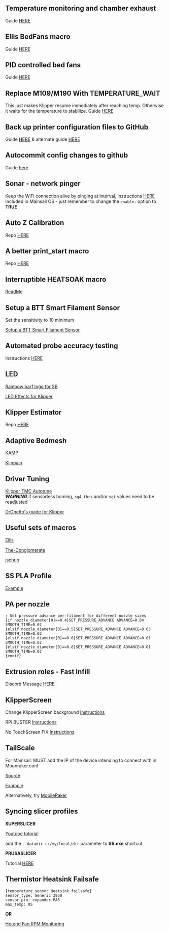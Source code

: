 ## Temperature monitoring and chamber exhaust

Guide [HERE](https://github.com/eddietheengineer/VoronDocs/blob/master/setup/additional/chamber_temperature_exhaust_fan.md)

## Ellis BedFans macro

Guide [HERE](https://github.com/VoronDesign/VoronUsers/tree/master/printer_mods/Ellis/Bed_Fans)

## PID controlled bed fans

Guide [HERE](/other/PID%20controlled%20bed%20fans.md)

## Replace M109/M190 With TEMPERATURE_WAIT

This just makes Klipper resume immediately after reaching temp. Otherwise it waits for the temperature to stabilize.
Guide [HERE](/other/PID%20controlled%20bed%20fans.md)

## Back up printer configuration files to GitHub

Guide [HERE](https://docs.vorondesign.com/community/howto/EricZimmerman/BackupConfigToGithub.html) & alternate guide [HERE](https://lazarofilm.gitbook.io/3d-printing/creating-a-github-backup-for-klipper)

## Autocommit config changes to github

Guide [here](https://github.com/th33xitus/kiauh/wiki/How-to-autocommit-config-changes-to-github%3F)

## Sonar - network pinger

Keep the WiFi connection alive by pinging at interval, instructions [HERE](https://github.com/mainsail-crew/sonar)
Included in Mainsail OS - just remember to change the ```enable:``` option to **TRUE**

## Auto Z Calibration

Repo [HERE](https://github.com/protoloft/klipper_z_calibration)

## A better print_start macro

Repo [HERE](https://github.com/PrintStructor/A-better-print_start-macro)

## Interruptible HEATSOAK macro

[ReadMe](https://github.com/garethky/klipper-voron2.4-config/blob/mainline/printer_data/config/heatsoak.readme.md)

## Setup a BTT Smart Filament Sensor

Set the sensitivity to 10 minimum

[Setup a BTT Smart Filament Sensor](zhttps://docs.vorondesign.com/community/howto/samwiseg0/btt_smart_filament_sensor.html#setup-a-btt-smart-filament-sensor)

## Automated probe accuracy testing

Instructions [HERE](https://github.com/sporkus/probe_accuracy_tests)

## LED

[Rainbow barf logo for SB](https://github.com/tanaes/whopping_Voron_mods/tree/main/LEDs/Rainbow_Barf_Logo_LED)

[LED Effects for Klipper](https://github.com/julianschill/klipper-led_effect)

## Klipper Estimator

Repo [HERE](https://github.com/Annex-Engineering/klipper_estimator)

## Adaptive Bedmesh

[KAMP](https://github.com/kyleisah/Klipper-Adaptive-Meshing-Purging)

[Klippain](https://github.com/Frix-x/klipper-voron-V2/blob/main/doc/features/adaptive_bed_mesh.md)

## Driver Tuning

[Klipper TMC Autotune](https://github.com/andrewmcgr/klipper_tmc_autotune)  
***WARNING*** if sensorless homing, `sg4_thrs` and/or `sgt` values need to be readjusted

[DrGhetto's guide for Klipper](https://github.com/MakerBogans/docs/wiki/TMC-Driver-Tuning)

## Useful sets of macros

[Ellis](https://ellis3dp.com/Print-Tuning-Guide/articles/index_useful_macros.html)

[The-Conglomerate](https://github.com/The-Conglomerate/Voron-Klipper-Common/)

[jschuh](https://github.com/jschuh/klipper-macros/tree/main)

## SS PLA Profile

[Example](https://gist.githubusercontent.com/cmidgley/d6bb5e894def0794fa3e1f154e794aaa/raw/723e58910d8efdbd86f0f36f43d770f766422ba4/Voron%252024%2520SuperSlicer.ini)

## PA per nozzle

```
; Set pressure advance per-filament for different nozzle sizes
{if nozzle_diameter[0]==0.4}SET_PRESSURE_ADVANCE ADVANCE=0.04  SMOOTH_TIME=0.02
{elsif nozzle_diameter[0]==0.5}SET_PRESSURE_ADVANCE ADVANCE=0.03 SMOOTH_TIME=0.02
{elsif nozzle_diameter[0]==0.6}SET_PRESSURE_ADVANCE ADVANCE=0.01  SMOOTH_TIME=0.02
{elsif nozzle_diameter[0]==0.8}SET_PRESSURE_ADVANCE ADVANCE=0.01 SMOOTH_TIME=0.02
{endif}
```

## Extrusion roles - Fast Infill

Discord Message [HERE](https://discord.com/channels/712144492563791922/712144816707731456/1080119195158708276)

## KlipperScreen

Change KlipperScreen background [Instructions](https://www.teamfdm.com/files/file/690-klipper-screen-blue-hexes/)

RPi BUSTER [Instructions](/other/Pi%20Buster%20KlipperScreen%20Instructions)

No TouchScreen FIX [Instructions](/other/No%20touchscreen%20fix)

## TailScale

For Mainsail: MUST add the IP of the device intending to connect with in Moonraker.conf

[Source](https://www.teamfdm.com/forums/topic/1594-tailscale-vpn-and-mobile-raker/)

[Example](https://github.com/ihrapsa/KlipperWrt/issues/21)

Alternatively, try [MobileRaker](https://github.com/Clon1998/mobileraker)

## Syncing slicer profiles

**SUPERSLICER**

[Youtube tutorial](https://www.youtube.com/watch?v=n_8kIZWBjhY&t=195s)

add the `--datadir c:/my/local/dir` parameter to **SS.exe** shortcut

**PRUSASLICER**

Tutorial [HERE](https://adambyram.com/2023/01/29/syncing-prusaslicer-configuration/)

## Thermistor Heatsink Failsafe

```
[temperature_sensor Heatsink_failsafe]
sensor_type: Generic 3950
sensor_pin: expander:PA5
max_temp: 85
```

**OR**

[Hotend Fan RPM Monitoring](https://ellis3dp.com/Print-Tuning-Guide/articles/useful_macros/hotend_fan_monitoring.html)